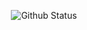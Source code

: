 <p align = "center">
<a herf="https://github.com/aarash709"><img alt= "Github Status" src="https://github-readme-stats.vercel.app/api?username=aarash709&hide=contribs&show_icons=true&include_all_commits=true&count_private=true"><a/>
</p>
